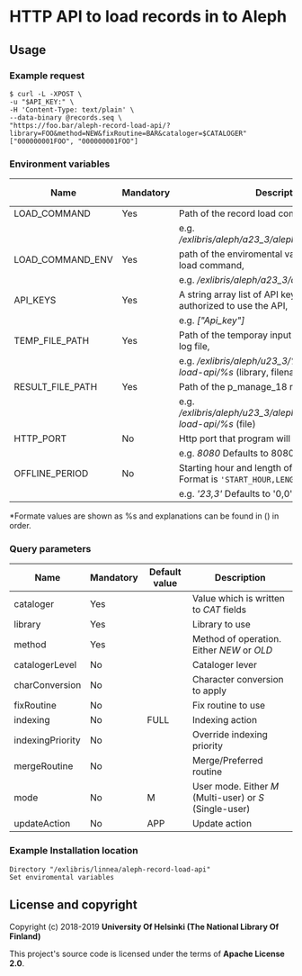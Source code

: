 # HTTP API to load records in to Aleph

## Usage
### Example request
```
$ curl -L -XPOST \
-u "$API_KEY:" \
-H 'Content-Type: text/plain' \
--data-binary @records.seq \
"https://foo.bar/aleph-record-load-api/?library=FOO&method=NEW&fixRoutine=BAR&cataloger=$CATALOGER"
["000000001FOO", "000000001FOO"]
```

### Environment variables
| Name             | Mandatory | Description                                                                           | String formating* |
|------------------|-----------|---------------------------------------------------------------------------------------|-------------------|
| LOAD_COMMAND     | Yes       | Path of the record load command,                                                      | No                |
|                  |           | e.g. */exlibris/aleph/a23_3/aleph/proc/p_manage_18*                                   |                   |
| LOAD_COMMAND_ENV | Yes       | path of the enviromental variable file for record load command,                       | No                |
|                  |           | e.g. */exlibris/aleph/a23_3/alephm/.cshrc*                                            |                   |
| API_KEYS         | Yes       | A string array list of API keys which are authorized to use the API,                  | No                |
|                  |           | e.g. *["Api_key"]*                                                                    |                   |
| TEMP_FILE_PATH   | Yes       | Path of the temporay input data file and error log file,                              | Yes               |
|                  |           | e.g. */exlibris/aleph/u23_3/%s/scratch/record-load-api/%s* (library, filename)        |                   |
| RESULT_FILE_PATH | Yes       | Path of the p_manage_18 result output file,                                           | Yes               |
|                  |           | e.g. */exlibris/aleph/u23_3/alephe/scratch/record-load-api/%s* (file)                 |                   |
| HTTP_PORT        | No        | Http port that program will be listenning,                                            | No                |
|                  |           | e.g. *8080* Defaults to 8080                                                          |                   |
| OFFLINE_PERIOD   | No        | Starting hour and length of offline period. Format is `'START_HOUR,LENGTH_IN_HOURS'`, | No                |
|                  |           | e.g. *'23,3'* Defaults to '0,0'                                                       |                   |
*Formate values are shown as %s and explanations can be found in () in order.

### Query parameters
| Name             | Mandatory | Default value | Description                                             |
|------------------|-----------|---------------|---------------------------------------------------------|
| cataloger        | Yes       |               | Value which is written to *CAT* fields                  |
| library          | Yes       |               | Library to use                                          |
| method           | Yes       |               | Method of operation. Either *NEW* or *OLD*              |
| catalogerLevel   | No        |               | Cataloger lever                                         |
| charConversion   | No        |               | Character conversion to apply                           |
| fixRoutine       | No        |               | Fix routine to use                                      |
| indexing         | No        | FULL          | Indexing action                                         |
| indexingPriority | No        |               | Override indexing priority                              |
| mergeRoutine     | No        |               | Merge/Preferred routine                                 |
| mode             | No        | M             | User mode. Either *M* (Multi-user) or *S* (Single-user) |
| updateAction     | No        | APP           | Update action                                           |

### Example Installation location
```
Directory "/exlibris/linnea/aleph-record-load-api"
Set enviromental variables
```

## License and copyright

Copyright (c) 2018-2019 **University Of Helsinki (The National Library Of Finland)**

This project's source code is licensed under the terms of **Apache License 2.0**.

